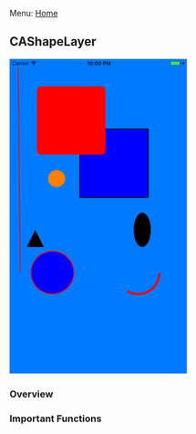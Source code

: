 Menu: [Home](../../README.md)

## CAShapeLayer

![Screenshot](screenshot-small.png)

### Overview


### Important Functions

```swift
```


